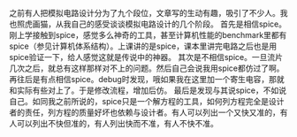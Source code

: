 之前有人把模拟电路设计分为了九个段位，文章写的生动有趣，吸引了不少人。我也照虎画猫，从我自己的感受谈谈模拟电路设计的几个阶段。
首先是相信spice。刚上学接触到spice，感觉多么神奇的工具，甚至计算机性能的benchmark里都有spice（参见计算机体系结构）。上课讲的是spice，课本里讲完电路之后也是用spice验证一下，给人感觉这就是传说中的神器。
其次是不相信spice。一旦流片几次之后，就总有这样那样对不上的问题。然后自己会说我用spice都仿过了啊。
再往后是有点相信spice。debug时发现，哦如果我在这里加一个寄生电容，那就和实际有些对上了。于是修改流程，增加后仿。
最后是发现与其说spice，不如说自己。如同我之前所说的，spice只是一个解方程的工具，如何列方程完全是设计者的责任，列方程的质量好坏也依赖与设计者。有人可以列出一个又快又准的，有人可以列出不快但准的，有人列出快而不准，有人不快不准。
 

